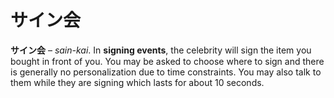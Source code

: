# サイン会

**サイン会** – _sain-kai_. In **signing events**, the celebrity will sign the item you bought in front of you. You may be asked to choose where to sign and there is generally no personalization due to time constraints. You may also talk to them while they are signing which lasts for about 10 seconds.
